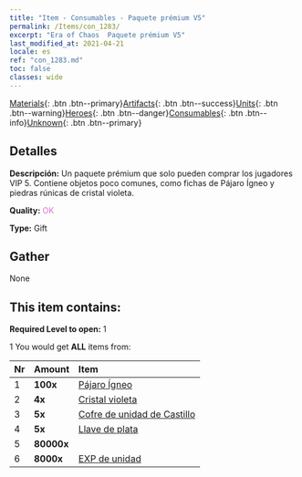 ```yaml
---
title: "Item - Consumables - Paquete prémium V5"
permalink: /Items/con_1283/
excerpt: "Era of Chaos  Paquete prémium V5"
last_modified_at: 2021-04-21
locale: es
ref: "con_1283.md"
toc: false
classes: wide
---
```

 [Materials](/es/Items/){: .btn .btn--primary}[Artifacts](/es/Items/Artifacts/){: .btn .btn--success}[Units](/es/Items/Units/){: .btn .btn--warning}[Heroes](/es/Items/Heroes/){: .btn .btn--danger}[Consumables](/es/Items/Consumables/){: .btn .btn--info}[Unknown](/es/Items/Unknown/){: .btn .btn--primary}

## Detalles
 **Descripción:** Un paquete prémium que solo pueden comprar los jugadores VIP 5. Contiene objetos poco comunes, como fichas de Pájaro Ígneo y piedras rúnicas de cristal violeta.

 **Quality:** <span style="color: #DA70D6">OK</span>

 **Type:** Gift

## Gather

  None

## This item contains:

 **Required Level to open:** 1

 1 You would get **ALL** items  from:

  | Nr | Amount |     Item    |
  |:---|:-------|:------------|
  | 1 |  **100x** | [Pájaro Ígneo](/es/Items/unt_268/) |  | 
  | 2 |  **4x** | [Cristal violeta](/es/Items/con_720/) |  | 
  | 3 |  **5x** | [Cofre de unidad de Castillo](/es/Items/con_1269/) |  | 
  | 4 |  **5x** | [Llave de plata](/es/Items/con_693/) |  | 
  | 5 |  **80000x** | <i class="fas fa-coins"/> |  | 
  | 6 |  **8000x** | [EXP de unidad](/es/Items/con_902/) |  | 
